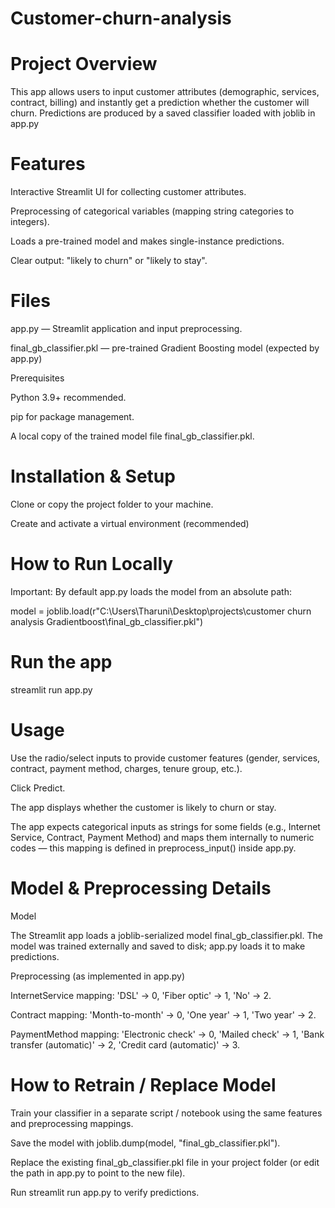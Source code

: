 # Customer-churn-analysis

# Project Overview

This app allows users to input customer attributes (demographic, services, contract, billing) and instantly get a prediction whether the customer will churn. Predictions are produced by a saved classifier loaded with joblib in app.py

# Features

Interactive Streamlit UI for collecting customer attributes.

Preprocessing of categorical variables (mapping string categories to integers).

Loads a pre-trained model and makes single-instance predictions.

Clear output: "likely to churn" or "likely to stay".

# Files
app.py — Streamlit application and input preprocessing. 

final_gb_classifier.pkl — pre-trained Gradient Boosting model (expected by app.py)

Prerequisites

Python 3.9+ recommended.

pip for package management.

A local copy of the trained model file final_gb_classifier.pkl.

# Installation & Setup

Clone or copy the project folder to your machine.

Create and activate a virtual environment (recommended)

# How to Run Locally

Important: By default app.py loads the model from an absolute path:

model = joblib.load(r"C:\Users\Tharuni\Desktop\projects\customer churn analysis Gradientboost\final_gb_classifier.pkl")

# Run the app
streamlit run app.py

# Usage

Use the radio/select inputs to provide customer features (gender, services, contract, payment method, charges, tenure group, etc.).

Click Predict.

The app displays whether the customer is likely to churn or stay.

The app expects categorical inputs as strings for some fields (e.g., Internet Service, Contract, Payment Method) and maps them internally to numeric codes — this mapping is defined in preprocess_input() inside app.py.

# Model & Preprocessing Details

Model

The Streamlit app loads a joblib-serialized model final_gb_classifier.pkl. The model was trained externally and saved to disk; app.py loads it to make predictions. 

Preprocessing (as implemented in app.py)

InternetService mapping: 'DSL' -> 0, 'Fiber optic' -> 1, 'No' -> 2. 

Contract mapping: 'Month-to-month' -> 0, 'One year' -> 1, 'Two year' -> 2. 

PaymentMethod mapping:
'Electronic check' -> 0, 'Mailed check' -> 1, 'Bank transfer (automatic)' -> 2, 'Credit card (automatic)' -> 3.

# How to Retrain / Replace Model

Train your classifier in a separate script / notebook using the same features and preprocessing mappings.

Save the model with joblib.dump(model, "final_gb_classifier.pkl").

Replace the existing final_gb_classifier.pkl file in your project folder (or edit the path in app.py to point to the new file).

Run streamlit run app.py to verify predictions.
